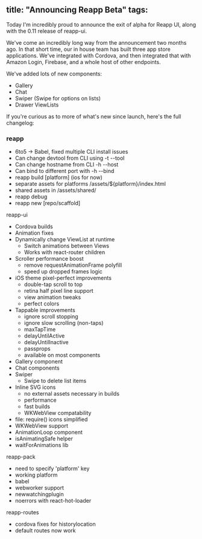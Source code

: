 title: "Announcing Reapp Beta"
tags:
---
Today I'm incredibly proud to announce the exit of alpha for Reapp UI,
along with the 0.11 release of reapp-ui.

We've come an incredibly long way from the announcement two months ago.
In that short time, our in house team has built three app store
applications. We've integrated with Cordova, and then integrated that with
Amazon Login, Firebase, and a whole host of other endpoints.

We've added lots of new components:

- Gallery
- Chat
- Swiper (Swipe for options on lists)
- Drawer ViewLists

If you're curious as to more of what's new since launch, here's the full
changelog:

### reapp
- 6to5 -> Babel, fixed multiple CLI install issues
- Can change devtool from CLI using -t --tool
- Can change hostname from CLI -h --host
- Can bind to different port with -h --bind
- reapp build [platform] (ios for now)
- separate assets for platforms /assets/${platform}/index.html
- shared assets in /assets/shared/
- reapp debug
- reapp new [repo/scaffold]

reapp-ui
- Cordova builds
- Animation fixes
- Dynamically change ViewList at runtime
  - Switch animations between Views
  - Works with react-router children
- Scroller performance boost
  - remove requestAnimationFrame polyfill
  - speed up dropped frames logic
- iOS theme pixel-perfect improvements
  - double-tap scroll to top
  - retina half pixel line support
  - view animation tweaks
  - perfect colors
- Tappable improvements
  - ignore scroll stopping
  - ignore slow scrolling (non-taps)
  - maxTapTime
  - delayUntilActive
  - delayUntilInactive
  - passprops
  - available on most components
- Gallery component
- Chat components
- Swiper
  - Swipe to delete list items
- Inline SVG icons
  - no external assets necessary in builds
  - performance
  - fast builds
  - WKWebView compatability
- file: require() icons simplified
- WKWebView support
- AnimationLoop component
- isAnimatingSafe helper
- waitForAnimations lib

reapp-pack
- need to specify 'platform' key
- working platform
- babel
- webworker support
- newwatchingplugin
- noerrors with react-hot-loader

reapp-routes
- cordova fixes for historylocation
- default routes now work